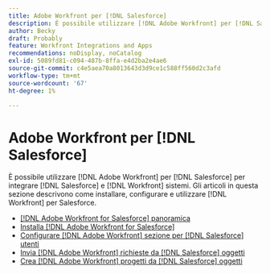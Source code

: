 ```yaml
---
title: Adobe Workfront per [!DNL Salesforce]
description: È possibile utilizzare [!DNL Adobe Workfront] per [!DNL Salesforce] per integrare [!DNL Salesforce] e [!DNL Workfront] sistemi. Gli articoli in questa sezione descrivono come installare, configurare e utilizzare [!DNL Workfront] per Salesforce.
author: Becky
draft: Probably
feature: Workfront Integrations and Apps
recommendations: noDisplay, noCatalog
exl-id: 5089fd81-c094-487b-8ffa-e4d2ba2e4ae6
source-git-commit: c4e5aea70a8013643d3d9ce1c588ff560d2c3afd
workflow-type: tm+mt
source-wordcount: '67'
ht-degree: 1%

---
```


# Adobe Workfront per [!DNL Salesforce]

È possibile utilizzare [!DNL Adobe Workfront] per [!DNL Salesforce] per integrare [!DNL Salesforce] e [!DNL Workfront] sistemi. Gli articoli in questa sezione descrivono come installare, configurare e utilizzare [!DNL Workfront] per Salesforce.

* [[!DNL Adobe Workfront for Salesforce] panoramica](../../workfront-integrations-and-apps/using-workfront-with-salesforce/workfront-for-salesforce-overview.md)
* [Installa [!DNL Adobe Workfront for Salesforce]](../../workfront-integrations-and-apps/using-workfront-with-salesforce/install-workfront-for-salesforce.md)
* [Configurare [!DNL Adobe Workfront] sezione per [!DNL Salesforce] utenti](../../workfront-integrations-and-apps/using-workfront-with-salesforce/configure-wf-section-for-salesforce-users.md)
* [Invia [!DNL Adobe Workfront] richieste da [!DNL Salesforce] oggetti](../../workfront-integrations-and-apps/using-workfront-with-salesforce/submit-workfront-requests-from-salesforce-objects.md)
* [Crea [!DNL Adobe Workfront] progetti da [!DNL Salesforce] oggetti](../../workfront-integrations-and-apps/using-workfront-with-salesforce/create-wf-projects-from-salesforce-objects.md)
